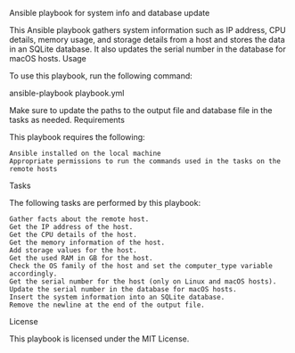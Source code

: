 Ansible playbook for system info and database update

This Ansible playbook gathers system information such as IP address, CPU details, memory usage, and storage details from a host and stores the data in an SQLite database. It also updates the serial number in the database for macOS hosts.
Usage

To use this playbook, run the following command:

ansible-playbook playbook.yml

Make sure to update the paths to the output file and database file in the tasks as needed.
Requirements

This playbook requires the following:

    Ansible installed on the local machine
    Appropriate permissions to run the commands used in the tasks on the remote hosts

Tasks

The following tasks are performed by this playbook:

    Gather facts about the remote host.
    Get the IP address of the host.
    Get the CPU details of the host.
    Get the memory information of the host.
    Add storage values for the host.
    Get the used RAM in GB for the host.
    Check the OS family of the host and set the computer_type variable accordingly.
    Get the serial number for the host (only on Linux and macOS hosts).
    Update the serial number in the database for macOS hosts.
    Insert the system information into an SQLite database.
    Remove the newline at the end of the output file.

License

This playbook is licensed under the MIT License.
